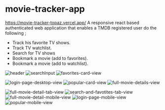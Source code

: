 # movie-tracker-app
https://movie-tracker-topaz.vercel.app/
A responsive react based authenticated web application that enables a TMDB registered user do the following ;
- Track his favorite TV shows.
- Track TV watchlist.
- Search for TV shows
- Bookmark a movie (add to favorites).
- Bookmark a movie (add to watchlist).

![header](https://user-images.githubusercontent.com/59098916/162641119-783872f1-8acd-4ca6-9ea5-eb03940ea104.png)
![searchInput](https://user-images.githubusercontent.com/59098916/162641124-3527d683-a3a7-427e-a94d-af3303975b60.png)
![favorites-card-view](https://user-images.githubusercontent.com/59098916/162641338-6682e222-aa88-4218-93ce-ea70d2aaeeb8.png)

![login-page-desktop-view](https://user-images.githubusercontent.com/59098916/162641170-f44cae8e-024d-45c9-810e-8de59bd2b011.png)
![popular-card-view](https://user-images.githubusercontent.com/59098916/162641134-6a6a3897-f8ec-49b5-9861-b23e7499c912.png)
![full-movie-details-view](https://user-images.githubusercontent.com/59098916/162641205-08af7b98-3171-42d9-be20-36e511cf0fbf.png)

![full-movie-detail-tab-view](https://user-images.githubusercontent.com/59098916/162641193-e21e3b5d-e9b9-46c9-b1f8-227c565c3821.png)
![search-and-favotites-tab-view](https://user-images.githubusercontent.com/59098916/162641217-4bd4061c-ec5a-4d23-b29c-15cf0191ba67.png)
![full-movie-detail-mobile-view](https://user-images.githubusercontent.com/59098916/162641288-7617aa6c-29af-487e-b644-5dce2a4c90b1.png)
![login-page-mobile-view](https://user-images.githubusercontent.com/59098916/162641303-ea19dce0-8cb8-4a12-8db2-ab6dc1567d21.png)
![popular-mobile-view](https://user-images.githubusercontent.com/59098916/162641308-fc7d663f-aefe-421f-a34f-919f0d681654.png)
